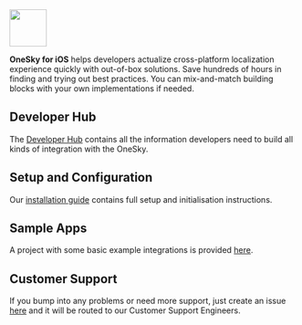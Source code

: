 <img src="https://github.com/onesky/onesky-for-web/blob/screenshots/screenshots/onesky-saas.png?raw=true" height="65" />

**OneSky for iOS** helps developers actualize cross-platform localization experience quickly with out-of-box solutions. Save hundreds of hours in finding and trying out best practices. You can mix-and-match building blocks with your own implementations if needed.

## Developer Hub
The [Developer Hub](https://developers.onesky.app) contains all the information developers need to build all kinds of integration with the OneSky.

## Setup and Configuration
Our [installation guide](https://developers.onesky.app/docs/ios-installation) contains full setup and initialisation instructions.

## Sample Apps
A project with some basic example integrations is provided [here](https://github.com/onesky/onesky-for-ios/tree/master/examples/onesky-helloworld).

## Customer Support
If you bump into any problems or need more support, just create an issue [here](https://github.com/onesky/onesky-for-ios/issues) and it will be routed to our Customer Support Engineers.
